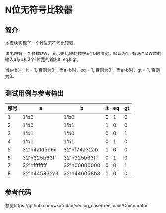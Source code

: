 N位无符号比较器
===

简介
---
本模块实现了一个N位无符号比较器。

该电路有一个参数DW，表示要比较的数字a与b的位宽，默认为1。有两个DW位的输入a与b和3个1位宽的输出lt, eq和gt。

当a<b时，lt = 1, 否则为0；
当a=b时，eq = 1, 否则为0；
当a>b时，gt = 1, 否则为0。

测试用例与参考输出
---
| 序号 | a            | b            | lt  | eq  | gt  |
| ---- | ------------ | ------------ | --- | --- | --- |
| 1    | 1'b0         | 1'b0         | 0   | 1   | 0   |
| 2    | 1'b0         | 1'b1         | 1   | 0   | 0   |
| 3    | 1'b1         | 1'b0         | 0   | 0   | 1   |
| 4    | 1'b1         | 1'b1         | 0   | 1   | 0   |
| 5    | 32'h4afd5b6c | 32'hf74a32ab | 1   | 0   | 0   |
| 6    | 32'h325b63ff | 32'h325b63ff | 0   | 1   | 0   |
| 7    | 32'hffffffff | 32'h00000000 | 0   | 0   | 1   |
| 8    | 32'h445832a3 | 32'h446058b3 | 1   | 0   | 0   |


参考代码
---

参见https://github.com/wkxfudan/verilog_case/tree/main/Comparator